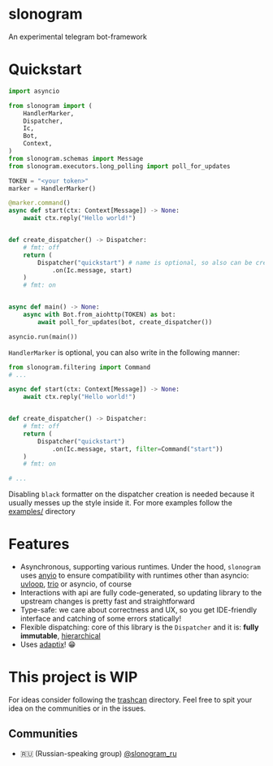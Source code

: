 # slonogram

An experimental telegram bot-framework

# Quickstart

```py
import asyncio

from slonogram import (
    HandlerMarker,
    Dispatcher,
    Ic,
    Bot,
    Context,
)
from slonogram.schemas import Message
from slonogram.executors.long_polling import poll_for_updates

TOKEN = "<your token>"
marker = HandlerMarker()

@marker.command()
async def start(ctx: Context[Message]) -> None:
    await ctx.reply("Hello world!")


def create_dispatcher() -> Dispatcher:
    # fmt: off
    return (
        Dispatcher("quickstart") # name is optional, so also can be created as `Dispatcher()`
            .on(Ic.message, start)
    )
    # fmt: on


async def main() -> None:
    async with Bot.from_aiohttp(TOKEN) as bot:
        await poll_for_updates(bot, create_dispatcher())

asyncio.run(main())
```

`HandlerMarker` is optional, you can also write in the following manner:

```py
from slonogram.filtering import Command
# ...

async def start(ctx: Context[Message]) -> None:
    await ctx.reply("Hello world!")


def create_dispatcher() -> Dispatcher:
    # fmt: off
    return (
        Dispatcher("quickstart")
            .on(Ic.message, start, filter=Command("start"))
    )
    # fmt: on

# ...
```

Disabling `black` formatter on the dispatcher creation is needed because it usually messes up the style inside it. For more examples follow the [examples/](examples/) directory

# Features

- Asynchronous, supporting various runtimes. Under the hood, `slonogram` uses [anyio](https://anyio.readthedocs.io/en/stable/) to ensure compatibility with runtimes other than asyncio: [uvloop](https://github.com/MagicStack/uvloop), [trio](https://trio.readthedocs.io/en/stable/) or asyncio, of course
- Interactions with api are fully code-generated, so updating library to the upstream changes is pretty fast and straightforward
- Type-safe: we care about correctness and UX, so you get IDE-friendly interface and catching of some errors statically!
- Flexible dispatching: core of this library is the `Dispatcher` and it is: **fully immutable**, [hierarchical](examples/004_hierarchical_filters.py)
- Uses [adaptix](https://github.com/reagento/adaptix)! 😁

# This project is WIP

For ideas consider following the [trashcan](./trashcan/) directory. Feel free to spit your idea on the communities or in the issues.

## Communities

- 🇷🇺 (Russian-speaking group) [@slonogram_ru](https://t.me/slonogram_ru)


